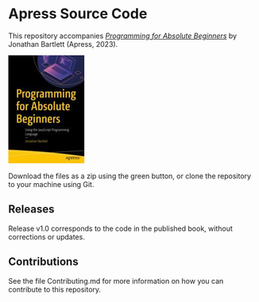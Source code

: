 # Apress Source Code

This repository accompanies [*Programming for Absolute Beginners*](https://link.springer.com/book/10.1007/978-1-4842-8751-4) by Jonathan Bartlett (Apress, 2023).

[comment]: #cover
![Cover image](978-1-4842-8750-7.jpg)

Download the files as a zip using the green button, or clone the repository to your machine using Git.

## Releases

Release v1.0 corresponds to the code in the published book, without corrections or updates.

## Contributions

See the file Contributing.md for more information on how you can contribute to this repository.